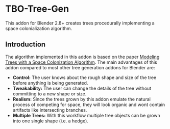 # TBO-Tree-Gen

This addon for Blender 2.8+ creates trees procedurally implementing a space colonialization algorithm. 

## Introduction

The algorithm implemented in this addon is based on the paper [Modeling Trees with a Space Colonization Algorithm](http://algorithmicbotany.org/papers/colonization.egwnp2007.large.pdf "Link to the paper"). The main advantages of this addon compared to most other tree generation addons for Blender are:

- **Control:** The user knows about the rough shape and size of the tree before anything is being generated. 
- **Tweakability:** The user can change the details of the tree without committing to a new shape or size.
- **Realism:** Since the trees grown by this addon emulate the natural process of competing for space, they will look organic and wont contain artifacts like intersecting branches.  
- **Multiple Trees:** With this workflow multiple tree objects can be grown into one single shape (i.e. a hedge).